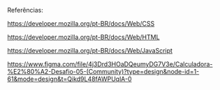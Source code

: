 Referências:

https://developer.mozilla.org/pt-BR/docs/Web/CSS

https://developer.mozilla.org/pt-BR/docs/Web/HTML

https://developer.mozilla.org/pt-BR/docs/Web/JavaScript

https://www.figma.com/file/4j3Drd3HOaDQeumyDG7V3e/Calculadora-%E2%80%A2-Desafio-05-(Community)?type=design&node-id=1-61&mode=design&t=Qikd9L48fAWPUqlA-0
